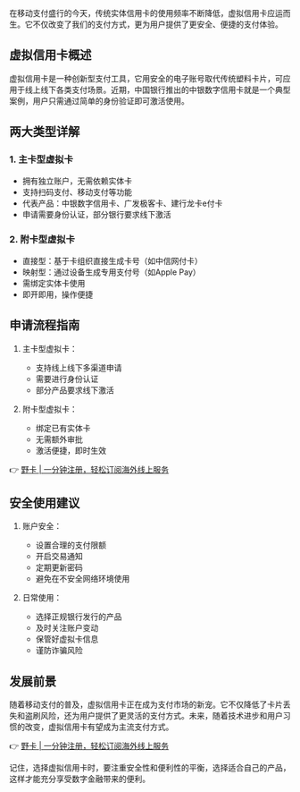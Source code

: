 在移动支付盛行的今天，传统实体信用卡的使用频率不断降低，虚拟信用卡应运而生。它不仅改变了我们的支付方式，更为用户提供了更安全、便捷的支付体验。

## 虚拟信用卡概述

虚拟信用卡是一种创新型支付工具，它用安全的电子账号取代传统塑料卡片，可应用于线上线下各类支付场景。近期，中国银行推出的中银数字信用卡就是一个典型案例，用户只需通过简单的身份验证即可激活使用。

## 两大类型详解

### 1. 主卡型虚拟卡
- 拥有独立账户，无需依赖实体卡
- 支持扫码支付、移动支付等功能
- 代表产品：中银数字信用卡、广发极客卡、建行龙卡e付卡
- 申请需要身份认证，部分银行要求线下激活

### 2. 附卡型虚拟卡
- 直接型：基于卡组织直接生成卡号（如中信网付卡）
- 映射型：通过设备生成专用支付号（如Apple Pay）
- 需绑定实体卡使用
- 即开即用，操作便捷

## 申请流程指南

1. 主卡型虚拟卡：
   - 支持线上线下多渠道申请
   - 需要进行身份认证
   - 部分产品要求线下激活

2. 附卡型虚拟卡：
   - 绑定已有实体卡
   - 无需额外审批
   - 激活便捷，即时生效

👉 [野卡 | 一分钟注册，轻松订阅海外线上服务](https://bit.ly/bewildcard)

## 安全使用建议

1. 账户安全：
   - 设置合理的支付限额
   - 开启交易通知
   - 定期更新密码
   - 避免在不安全网络环境使用

2. 日常使用：
   - 选择正规银行发行的产品
   - 及时关注账户变动
   - 保管好虚拟卡信息
   - 谨防诈骗风险

## 发展前景

随着移动支付的普及，虚拟信用卡正在成为支付市场的新宠。它不仅降低了卡片丢失和盗刷风险，还为用户提供了更灵活的支付方式。未来，随着技术进步和用户习惯的改变，虚拟信用卡有望成为主流支付方式。

👉 [野卡 | 一分钟注册，轻松订阅海外线上服务](https://bit.ly/bewildcard)

记住，选择虚拟信用卡时，要注重安全性和便利性的平衡，选择适合自己的产品，这样才能充分享受数字金融带来的便利。